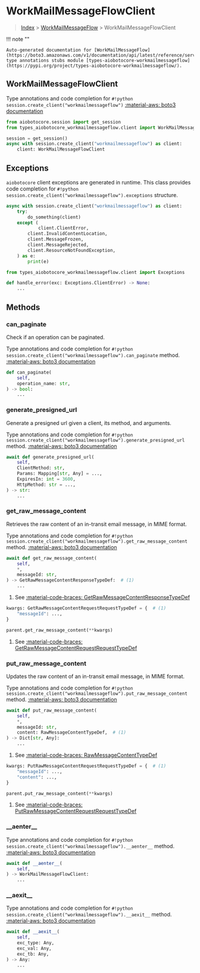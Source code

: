 # WorkMailMessageFlowClient

> [Index](../README.md) > [WorkMailMessageFlow](./README.md) > WorkMailMessageFlowClient

!!! note ""

    Auto-generated documentation for [WorkMailMessageFlow](https://boto3.amazonaws.com/v1/documentation/api/latest/reference/services/workmailmessageflow.html#WorkMailMessageFlow)
    type annotations stubs module [types-aiobotocore-workmailmessageflow](https://pypi.org/project/types-aiobotocore-workmailmessageflow/).

## WorkMailMessageFlowClient

Type annotations and code completion for `#!python session.create_client("workmailmessageflow")`
[:material-aws: boto3 documentation](https://boto3.amazonaws.com/v1/documentation/api/latest/reference/services/workmailmessageflow.html#WorkMailMessageFlow.Client)

```python title="Usage example"
from aiobotocore.session import get_session
from types_aiobotocore_workmailmessageflow.client import WorkMailMessageFlowClient

session = get_session()
async with session.create_client("workmailmessageflow") as client:
    client: WorkMailMessageFlowClient
```

## Exceptions


`aiobotocore` client exceptions are generated in runtime.
This class provides code completion for `#!python session.create_client("workmailmessageflow").exceptions` structure.

```python title="Usage example"
async with session.create_client("workmailmessageflow") as client:
    try:
        do_something(client)
    except (
            client.ClientError,
        client.InvalidContentLocation,
        client.MessageFrozen,
        client.MessageRejected,
        client.ResourceNotFoundException,
    ) as e:
        print(e)
```

```python title="Type checking example"
from types_aiobotocore_workmailmessageflow.client import Exceptions

def handle_error(exc: Exceptions.ClientError) -> None:
    ...
```


## Methods


### can\_paginate

Check if an operation can be paginated.

Type annotations and code completion for `#!python session.create_client("workmailmessageflow").can_paginate` method.
[:material-aws: boto3 documentation](https://boto3.amazonaws.com/v1/documentation/api/latest/reference/services/workmailmessageflow.html#WorkMailMessageFlow.Client.can_paginate)

```python title="Method definition"
def can_paginate(
    self,
    operation_name: str,
) -> bool:
    ...
```


### generate\_presigned\_url

Generate a presigned url given a client, its method, and arguments.

Type annotations and code completion for `#!python session.create_client("workmailmessageflow").generate_presigned_url` method.
[:material-aws: boto3 documentation](https://boto3.amazonaws.com/v1/documentation/api/latest/reference/services/workmailmessageflow.html#WorkMailMessageFlow.Client.generate_presigned_url)

```python title="Method definition"
await def generate_presigned_url(
    self,
    ClientMethod: str,
    Params: Mapping[str, Any] = ...,
    ExpiresIn: int = 3600,
    HttpMethod: str = ...,
) -> str:
    ...
```


### get\_raw\_message\_content

Retrieves the raw content of an in-transit email message, in MIME format.

Type annotations and code completion for `#!python session.create_client("workmailmessageflow").get_raw_message_content` method.
[:material-aws: boto3 documentation](https://boto3.amazonaws.com/v1/documentation/api/latest/reference/services/workmailmessageflow.html#WorkMailMessageFlow.Client.get_raw_message_content)

```python title="Method definition"
await def get_raw_message_content(
    self,
    *,
    messageId: str,
) -> GetRawMessageContentResponseTypeDef:  # (1)
    ...
```

1. See [:material-code-braces: GetRawMessageContentResponseTypeDef](./type_defs.md#getrawmessagecontentresponsetypedef) 


```python title="Usage example with kwargs"
kwargs: GetRawMessageContentRequestRequestTypeDef = {  # (1)
    "messageId": ...,
}

parent.get_raw_message_content(**kwargs)
```

1. See [:material-code-braces: GetRawMessageContentRequestRequestTypeDef](./type_defs.md#getrawmessagecontentrequestrequesttypedef) 

### put\_raw\_message\_content

Updates the raw content of an in-transit email message, in MIME format.

Type annotations and code completion for `#!python session.create_client("workmailmessageflow").put_raw_message_content` method.
[:material-aws: boto3 documentation](https://boto3.amazonaws.com/v1/documentation/api/latest/reference/services/workmailmessageflow.html#WorkMailMessageFlow.Client.put_raw_message_content)

```python title="Method definition"
await def put_raw_message_content(
    self,
    *,
    messageId: str,
    content: RawMessageContentTypeDef,  # (1)
) -> Dict[str, Any]:
    ...
```

1. See [:material-code-braces: RawMessageContentTypeDef](./type_defs.md#rawmessagecontenttypedef) 


```python title="Usage example with kwargs"
kwargs: PutRawMessageContentRequestRequestTypeDef = {  # (1)
    "messageId": ...,
    "content": ...,
}

parent.put_raw_message_content(**kwargs)
```

1. See [:material-code-braces: PutRawMessageContentRequestRequestTypeDef](./type_defs.md#putrawmessagecontentrequestrequesttypedef) 

### \_\_aenter\_\_



Type annotations and code completion for `#!python session.create_client("workmailmessageflow").__aenter__` method.
[:material-aws: boto3 documentation](https://boto3.amazonaws.com/v1/documentation/api/latest/reference/services/workmailmessageflow.html#WorkMailMessageFlow.Client.__aenter__)

```python title="Method definition"
await def __aenter__(
    self,
) -> WorkMailMessageFlowClient:
    ...
```


### \_\_aexit\_\_



Type annotations and code completion for `#!python session.create_client("workmailmessageflow").__aexit__` method.
[:material-aws: boto3 documentation](https://boto3.amazonaws.com/v1/documentation/api/latest/reference/services/workmailmessageflow.html#WorkMailMessageFlow.Client.__aexit__)

```python title="Method definition"
await def __aexit__(
    self,
    exc_type: Any,
    exc_val: Any,
    exc_tb: Any,
) -> Any:
    ...
```






